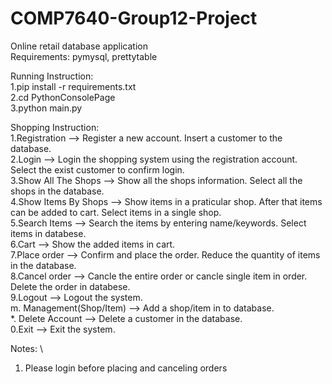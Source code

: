 # COMP7640-Group12-Project
Online retail database application \
Requirements: pymysql, prettytable

Running Instruction: \
1.pip install -r requirements.txt \
2.cd PythonConsolePage \
3.python main.py

Shopping Instruction: \
1.Registration             --> Register a new account. Insert a customer to the database. \
2.Login                    --> Login the shopping system using the registration account. Select the exist customer to confirm login. \
3.Show All The Shops       --> Show all the shops information. Select all the shops in the database. \
4.Show Items By Shops      --> Show items in a praticular shop. After that items can be added to cart. Select items in a single shop. \
5.Search Items             --> Search the items by entering name/keywords. Select items in databese. \
6.Cart                     --> Show the added items in cart. \
7.Place order              --> Confirm and place the order. Reduce the quantity of items in the database. \
8.Cancel order             --> Cancle the entire order or cancle single item in order. Delete the order in databese. \
9.Logout                   --> Logout the system. \
m. Management(Shop/Item)   --> Add a shop/item in to database. \
*. Delete Account          --> Delete a customer in the database. \
0.Exit                     --> Exit the system.

Notes: \
1. Please login before placing and canceling orders
